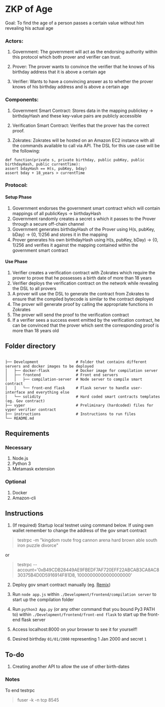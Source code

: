 # ZKP of Age

Goal: To find the age of a person passes a certain value without him revealing his actual age

### Actors:
1. Government: The government will act as the endorsing authority within this protocol which both prover and verifier can trust. 

2. Prover: The prover wants to convince the verifier that he knows of his birthday address that it is above a certain age

3. Verifier: Wants to have a convincing answer as to whether the prover knows of his birthday address and is above a certain age

### Components:
1. Government Smart Contract: Stores data in the mapping publickey -> birthdayHash and these key-value pairs are publicly accessible

2. Verification Smart Contract: Verifies that the prover has the correct proof.

3. Zokrates: Zokrates will be hosted on an Amazon EC2 instance with all the commands available to call via API. The DSL for this use case will be the following:
```
def function(private s, private birthday, public pubKey, public birthdayHash, public currentTime):
assert bdayHash == H(s, pubKey, bday)
assert bday + 18_years > currentTime
```

### Protocol:
#### Setup Phase
1. Government endorses the government smart contract which will contain mappings of all publicKeys -> birthdayHash
2. Government randomly creates a secret s which it passes to the Prover through a secure off-chain channel
3. Government generates birthdayHash of the Prover using H(s, pubKey, bDay) -> {0, 1}256 and stores it in the mapping
4. Prover generates his own birthdayHash using H(s, pubKey, bDay) -> {0, 1}256 and verifies it against the mapping contained within the government smart contract

#### Use Phase
1. Verifier creates a verification contract with Zokrates which require the prover to prove that he possesses a birth date of more than 18 years
2. Verifier deploys the verification contract on the network while revealing the DSL to all provers
3. A prover will use the DSL to generate the contract from Zokrates to ensure that the compiled bytecode is similar to the contract deployed
4. The prover will generate proof by calling the appropriate functions in Zokrates
5. The prover will send the proof to the verification contract
6. If a verifier sees a success event emitted by the verification contract, he can be convinced that the prover which sent the corresponding proof is more than 18 years old

## Folder directory
```

├── Development                 # Folder that contains different servers and docker images to be deployed
│   ├── docker-flask            # Docker image for compilation server
│   ├── frontend                # Front end servers
│   │   ├── compilation-server  # Node server to compile smart contract
│   │   └── front-end flask     # Flask server to handle user-interface and everything else
│   └── solidity                # Hard coded smart contracts templates (eg. Gov contract)
├── vyper                       # Preliminary (hardcoded) files for vyper verifier contract
├── instructions                # Instructions to run files
└── README.md
```

## Requirements

### Necessary
1. Node.js
2. Python 3
3. Metamask extension

### Optional
1. Docker
2. Amazon-cli

## Instructions
1. (If required) Startup local testnet using command below. If using own wallet remember to change the address of the gov smart contract

> testrpc -m "kingdom route frog cannon arena hard brown able south iron puzzle divorce" 

or

> testrpc --account='0xB49CDB28449AE9FBEDF7AF720EFF22ABCAB3CA8AC830375B4D0D5916914F81D8, 10000000000000000000'

2. Deploy gov smart contract manually (eg. [Remix](https://remix.ethereum.org))

3. Run `node app.js` within `./Development/frontend/compilation server` to start up the compilation folder

4. Run `python3 App.py` (or any other command that you bound Py3 PATH to) within `./Development/frontend/front-end flask` to start up the front-end flask server

5. Access localhost:8000 on your browser to see it for yourself!

6. Desired birthday `01/01/2000` representing 1 Jan 2000 and secret `1`

## To-do
1. Creating another API to allow the use of other birth-dates

### Notes
To end testrpc
> fuser -k -n tcp 8545
